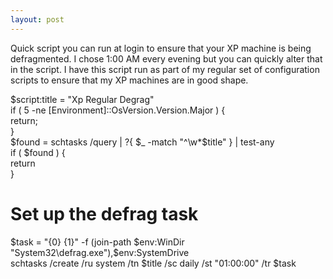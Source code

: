 ```yaml
---
layout: post
---
```

Quick script you can run at login to ensure that your XP machine is being
defragmented.  I chose 1:00 AM every evening but you can quickly alter that in
the script.  I have this script run as part of my regular set of configuration
scripts to ensure that my XP machines are in good shape.  

$script:title = "Xp Regular Degrag"  
if ( 5 -ne [Environment]::OsVersion.Version.Major ) {  
    return;   
}  
$found = schtasks /query | ?{ $_ -match "^\w*$title" } | test-any  
if ( $found ) {  
    return  
}  
# Set up the defrag task  
$task = "{0} {1}" -f (join-path $env:WinDir
"System32\defrag.exe"),$env:SystemDrive  
schtasks /create /ru system /tn $title /sc daily /st "01:00:00" /tr $task

